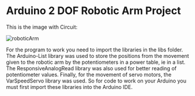 # Arduino 2 DOF Robotic Arm Project


This is the image with Circuit:

![roboticArm](https://user-images.githubusercontent.com/47810611/108626946-8bb9fd00-745b-11eb-91a8-56710aba9d60.png)


For the program to work you need to import the libraries in the libs folder. The Arduino-List library was used to store the positions from the movement given to the robotic arm by the potentiometers in a power table, ie in a list. The ResponsiveAnalogRead library was also used for better reading of potentiometer values. Finally, for the movement of servo motors, the VarSpeedServo library was used. So for code to work on your Arduino you must first import these libraries into the Arduino IDE.




